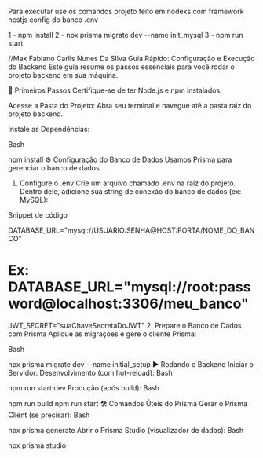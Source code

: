 Para executar use os comandos projeto feito em nodeks com framework nestjs
config do banco
.env


1 - npm install
2 - npx prisma migrate dev --name init_mysql
3 - npm run start



//Max Fabiano Carlis Nunes Da SIlva
Guia Rápido: Configuração e Execução do Backend
Este guia resume os passos essenciais para você rodar o projeto backend em sua máquina.

🚀 Primeiros Passos
Certifique-se de ter Node.js e npm instalados.

Acesse a Pasta do Projeto:
Abra seu terminal e navegue até a pasta raiz do projeto backend.

Instale as Dependências:

Bash

npm install
⚙️ Configuração do Banco de Dados
Usamos Prisma para gerenciar o banco de dados.

1. Configure o .env
   Crie um arquivo chamado .env na raiz do projeto. Dentro dele, adicione sua string de conexão do banco de dados (ex: MySQL):

Snippet de código

DATABASE_URL="mysql://USUARIO:SENHA@HOST:PORTA/NOME_DO_BANCO"
# Ex: DATABASE_URL="mysql://root:password@localhost:3306/meu_banco"

JWT_SECRET="suaChaveSecretaDoJWT"
2. Prepare o Banco de Dados com Prisma
   Aplique as migrações e gere o cliente Prisma:

Bash

npx prisma migrate dev --name initial_setup
▶️ Rodando o Backend
Iniciar o Servidor:
Desenvolvimento (com hot-reload):
Bash

npm run start:dev
Produção (após build):
Bash

npm run build
npm run start
🛠️ Comandos Úteis do Prisma
Gerar o Prisma Client (se precisar):
Bash

npx prisma generate
Abrir o Prisma Studio (visualizador de dados):
Bash

npx prisma studio
